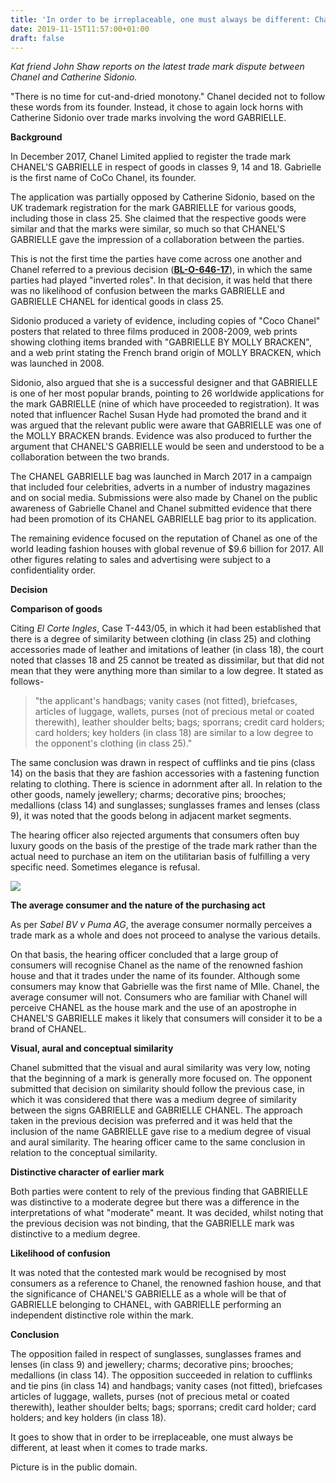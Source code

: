 ```yaml
---
title: 'In order to be irreplaceable, one must always be different: Chanel in trade mark dispute over GABRIELLE mark - again'
date: 2019-11-15T11:57:00+01:00
draft: false
---
```


  

_Kat friend John Shaw reports on the latest trade mark dispute between Chanel and Catherine Sidonio._  
  
"There is no time for cut-and-dried monotony." Chanel decided not to follow these words from its founder. Instead, it chose to again lock horns with Catherine Sidonio over trade marks involving the word GABRIELLE.  
  
**Background**  
  
In December 2017, Chanel Limited applied to register the trade mark CHANEL'S GABRIELLE in respect of goods in classes 9, 14 and 18. Gabrielle is the first name of CoCo Chanel, its founder.  
  
The application was partially opposed by Catherine Sidonio, based on the UK trademark registration for the mark GABRIELLE for various goods, including those in class 25. She claimed that the respective goods were similar and that the marks were similar, so much so that CHANEL'S GABRIELLE gave the impression of a collaboration between the parties.  
  
This is not the first time the parties have come across one another and Chanel referred to a previous decision ([**BL-O-646-17**](https://www.ipo.gov.uk/t-challenge-decision-results/o64617.pdf)), in which the same parties had played "inverted roles". In that decision, it was held that there was no likelihood of confusion between the marks GABRIELLE and GABRIELLE CHANEL for identical goods in class 25.  
  
Sidonio produced a variety of evidence, including copies of "Coco Chanel" posters that related to three films produced in 2008-2009, web prints showing clothing items branded with "GABRIELLE BY MOLLY BRACKEN", and a web print stating the French brand origin of MOLLY BRACKEN, which was launched in 2008.  
  
Sidonio, also argued that she is a successful designer and that GABRIELLE is one of her most popular brands, pointing to 26 worldwide applications for the mark GABRIELLE (nine of which have proceeded to registration). It was noted that influencer Rachel Susan Hyde had promoted the brand and it was argued that the relevant public were aware that GABRIELLE was one of the MOLLY BRACKEN brands. Evidence was also produced to further the argument that CHANEL'S GABRIELLE would be seen and understood to be a collaboration between the two brands.  
  
The CHANEL GABRIELLE bag was launched in March 2017 in a campaign that included four celebrities, adverts in a number of industry magazines and on social media. Submissions were also made by Chanel on the public awareness of Gabrielle Chanel and Chanel submitted evidence that there had been promotion of its CHANEL GABRIELLE bag prior to its application.  
  
The remaining evidence focused on the reputation of Chanel as one of the world leading fashion houses with global revenue of $9.6 billion for 2017. All other figures relating to sales and advertising were subject to a confidentiality order.  
  
**Decision**  
  
**Comparison of goods**  
  
Citing _El Corte Ingles_, Case T-443/05, in which it had been established that there is a degree of similarity between clothing (in class 25) and clothing accessories made of leather and imitations of leather (in class 18), the court noted that classes 18 and 25 cannot be treated as dissimilar, but that did not mean that they were anything more than similar to a low degree. It stated as follows-

> "the applicant's handbags; vanity cases (not fitted), briefcases, articles of luggage, wallets, purses (not of precious metal or coated therewith), leather shoulder belts; bags; sporrans; credit card holders; card holders; key holders (in class 18) are similar to a low degree to the opponent's clothing (in class 25)."

The same conclusion was drawn in respect of cufflinks and tie pins (class 14) on the basis that they are fashion accessories with a fastening function relating to clothing. There is science in adornment after all. In relation to the other goods, namely jewellery; charms; decorative pins; brooches; medallions (class 14) and sunglasses; sunglasses frames and lenses (class 9), it was noted that the goods belong in adjacent market segments.  
  
The hearing officer also rejected arguments that consumers often buy luxury goods on the basis of the prestige of the trade mark rather than the actual need to purchase an item on the utilitarian basis of fulfilling a very specific need. Sometimes elegance is refusal.  
  

[![](https://2.bp.blogspot.com/-fyhsNhdMOwk/Xc6AOxUOKWI/AAAAAAAAG08/KZ-iFu1cf3IyX0HtE3D70UGFd52tJ6m0ACLcBGAsYHQ/s640/Chanel_jersey_casual_wear_1917%252C.jpg)](https://2.bp.blogspot.com/-fyhsNhdMOwk/Xc6AOxUOKWI/AAAAAAAAG08/KZ-iFu1cf3IyX0HtE3D70UGFd52tJ6m0ACLcBGAsYHQ/s1600/Chanel_jersey_casual_wear_1917%252C.jpg)

**The average consumer and the nature of the purchasing act**  
  
As per _Sabel BV v Puma AG_, the average consumer normally perceives a trade mark as a whole and does not proceed to analyse the various details.  
  
On that basis, the hearing officer concluded that a large group of consumers will recognise Chanel as the name of the renowned fashion house and that it trades under the name of its founder. Although some consumers may know that Gabrielle was the first name of Mlle. Chanel, the average consumer will not. Consumers who are familiar with Chanel will perceive CHANEL as the house mark and the use of an apostrophe in CHANEL'S GABRIELLE makes it likely that consumers will consider it to be a brand of CHANEL.  
  
**Visual, aural and conceptual similarity**  
  
Chanel submitted that the visual and aural similarity was very low, noting that the beginning of a mark is generally more focused on. The opponent submitted that decision on similarity should follow the previous case, in which it was considered that there was a medium degree of similarity between the signs GABRIELLE and GABRIELLE CHANEL. The approach taken in the previous decision was preferred and it was held that the inclusion of the name GABRIELLE gave rise to a medium degree of visual and aural similarity. The hearing officer came to the same conclusion in relation to the conceptual similarity.  
  
**Distinctive character of earlier mark**  
  
Both parties were content to rely of the previous finding that GABRIELLE was distinctive to a moderate degree but there was a difference in the interpretations of what "moderate" meant. It was decided, whilst noting that the previous decision was not binding, that the GABRIELLE mark was distinctive to a medium degree.  
  
**Likelihood of confusion**  
  
It was noted that the contested mark would be recognised by most consumers as a reference to Chanel, the renowned fashion house, and that the significance of CHANEL'S GABRIELLE as a whole will be that of GABRIELLE belonging to CHANEL, with GABRIELLE performing an independent distinctive role within the mark.  
  
**Conclusion**  
  
The opposition failed in respect of sunglasses, sunglasses frames and lenses (in class 9) and jewellery; charms; decorative pins; brooches; medallions (in class 14). The opposition succeeded in relation to cufflinks and tie pins (in class 14) and handbags; vanity cases (not fitted), briefcases articles of luggage, wallets, purses (not of precious metal or coated therewith), leather shoulder belts; bags; sporrans; credit card holder; card holders; and key holders (in class 18).  
  
It goes to show that in order to be irreplaceable, one must always be different, at least when it comes to trade marks.  
  
Picture is in the public domain.